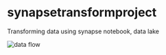 # synapsetransformproject
Transforming data using synapse notebook, data lake

![data flow](https://github.com/user-attachments/assets/e2d9a460-66e1-4d3c-8d91-21a1afe46c28)

